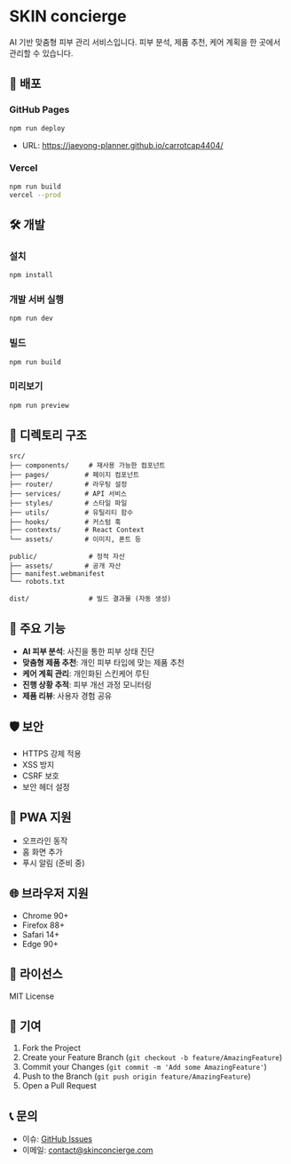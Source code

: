 # SKIN concierge

AI 기반 맞춤형 피부 관리 서비스입니다. 피부 분석, 제품 추천, 케어 계획을 한 곳에서 관리할 수 있습니다.

## 🚀 배포

### GitHub Pages
```bash
npm run deploy
```
- URL: https://jaeyong-planner.github.io/carrotcap4404/

### Vercel
```bash
npm run build
vercel --prod
```

## 🛠️ 개발

### 설치
```bash
npm install
```

### 개발 서버 실행
```bash
npm run dev
```

### 빌드
```bash
npm run build
```

### 미리보기
```bash
npm run preview
```

## 📁 디렉토리 구조

```
src/
├── components/     # 재사용 가능한 컴포넌트
├── pages/         # 페이지 컴포넌트
├── router/        # 라우팅 설정
├── services/      # API 서비스
├── styles/        # 스타일 파일
├── utils/         # 유틸리티 함수
├── hooks/         # 커스텀 훅
├── contexts/      # React Context
└── assets/        # 이미지, 폰트 등

public/             # 정적 자산
├── assets/        # 공개 자산
├── manifest.webmanifest
└── robots.txt

dist/               # 빌드 결과물 (자동 생성)
```

## 🎯 주요 기능

- **AI 피부 분석**: 사진을 통한 피부 상태 진단
- **맞춤형 제품 추천**: 개인 피부 타입에 맞는 제품 추천
- **케어 계획 관리**: 개인화된 스킨케어 루틴
- **진행 상황 추적**: 피부 개선 과정 모니터링
- **제품 리뷰**: 사용자 경험 공유

## 🛡️ 보안

- HTTPS 강제 적용
- XSS 방지
- CSRF 보호
- 보안 헤더 설정

## 📱 PWA 지원

- 오프라인 동작
- 홈 화면 추가
- 푸시 알림 (준비 중)

## 🌐 브라우저 지원

- Chrome 90+
- Firefox 88+
- Safari 14+
- Edge 90+

## 📄 라이선스

MIT License

## 👥 기여

1. Fork the Project
2. Create your Feature Branch (`git checkout -b feature/AmazingFeature`)
3. Commit your Changes (`git commit -m 'Add some AmazingFeature'`)
4. Push to the Branch (`git push origin feature/AmazingFeature`)
5. Open a Pull Request

## 📞 문의

- 이슈: [GitHub Issues](https://github.com/jaeyong-planner/carrotcap4404/issues)
- 이메일: contact@skinconcierge.com
